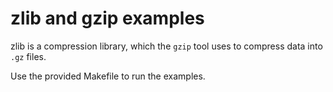# zlib and gzip examples

zlib is a compression library, which the `gzip` tool uses to compress data into `.gz` files.

Use the provided Makefile to run the examples.
